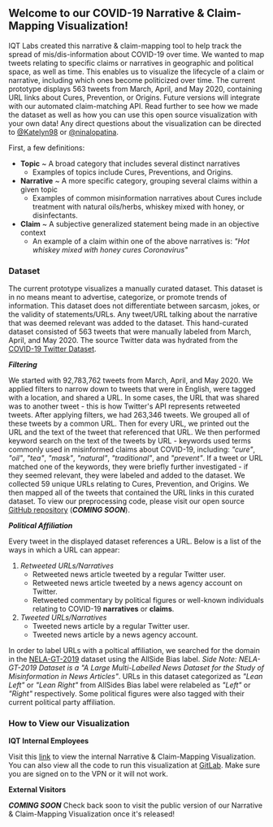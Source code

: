 ## Welcome to our COVID-19 Narrative & Claim-Mapping Visualization!

IQT Labs created this narrative & claim-mapping tool to help track the spread of mis/dis-information about COVID-19 over time. We wanted to map tweets relating to specific claims or narratives in geographic and political space, as well as time. This enables us to visualize the lifecycle of a claim or narrative, including which ones become politicized over time. The current prototype displays 563 tweets from March, April, and May 2020, containing URL links about Cures, Prevention, or Origins. Future versions will integrate with our automated claim-matching API. Read further to see how we made the dataset as well as how you can use this open source visualization with your own data! Any direct questions about the visualization can be directed to [@Katelyn98](https://github.com/katelyn98) or [@ninalopatina](https://github.com/ninalopatina).

First, a few definitions: 
- **Topic** ~ A broad category that includes several distinct narratives
  - Examples of topics include Cures, Preventions, and Origins.
- **Narrative** ~ A more specific category, grouping several claims within a given topic
  - Examples of common misinformation narratives about Cures include treatment with natural oils/herbs, whiskey mixed with honey, or disinfectants. 
 - **Claim** ~ A subjective generalized statement being made in an objective context 
    - An example of a claim within one of the above narratives is: _"Hot whiskey mixed with honey cures Coronavirus"_

### Dataset

The current prototype visualizes a manually curated dataset. This dataset is in no means meant to advertise, categorize, or promote trends of information. This dataset does not differentiate between sarcasm, jokes, or the validity of statements/URLs. Any tweet/URL talking about the narrative that was deemed relevant was added to the dataset. This hand-curated dataset consisted of 563 tweets that were manually labeled from March, April, and May 2020. The source Twitter data was hydrated from the [COVID-19 Twitter Dataset](https://github.com/echen102/COVID-19-TweetIDs). 

***Filtering***

We started with 92,783,762 tweets from March, April, and May 2020. We applied filters to narrow down to tweets that were in English, were tagged with a location, and shared a URL. In some cases, the URL that was shared was to another tweet - this is how Twitter's API represents retweeted tweets. After applying filters, we had 263,346 tweets. We grouped all of these tweets by a common URL. Then for every URL, we printed out the URL and the text of the tweet that referenced that URL. We then performed keyword search on the text of the tweets by URL - keywords used terms commonly used in misinformed claims about COVID-19, including: _"cure"_, _"oil"_, _"tea"_, _"mask"_, _"natural"_, _"traditional"_, and _"prevent"_. If a tweet or URL matched one of the keywords, they were briefly further investigated - if they seemed relevant, they were labeled and added to the dataset. We collected 59 unique URLs relating to Cures, Prevention, and Origins. We then mapped all of the tweets that contained the URL links in this curated dataset. To view our preprocessing code, please visit our open source [GitHub repository]() (***COMING SOON***). 

***Political Affiliation***

Every tweet in the displayed dataset references a URL. Below is a list of the ways in which a URL can appear:  
1. *Retweeted URLs/Narratives*  
    * Retweeted news article tweeted by a regular Twitter user.  
    * Retweeted news article tweeted by a news agency account on Twitter.  
    * Retweeted commentary by political figures or well-known individuals relating to COVID-19 **narratives** or **claims**.  
2. *Tweeted URLs/Narratives*  
    * Tweeted news article by a regular Twitter user.  
    * Tweeted news article by a news agency account.  
  
In order to label URLs with a poltical affiliation, we searched for the domain in the [NELA-GT-2019](https://dataverse.harvard.edu/dataset.xhtml?persistentId=doi:10.7910/DVN/O7FWPO) dataset using the AllSide Bias label. _Side Note: NELA-GT-2019 Dataset is a "A Large Multi-Labelled News Dataset for the Study of Misinformation in News Articles"_. URLs in this dataset categorized as _"Lean Left"_ or _"Lean Right"_ from AllSides Bias label were relabeled as _"Left"_ or _"Right"_ respectively. Some political figures were also tagged with their current political party affiliation. 

### How to View our Visualization

**IQT Internal Employees** 

Visit this [link](https://vsrv-plotly.a.internal/claim-mapping/) to view the internal Narrative & Claim-Mapping Visualization. You can also view all the code to run this visualization at [GitLab](https://gitlab.iqt.org/labs/lab41/claim-mapping). Make sure you are signed on to the VPN or it will not work.

**External Visitors** 

***COMING SOON***
Check back soon to visit the public version of our Narrative & Claim-Mapping Visualization once it's released! 
